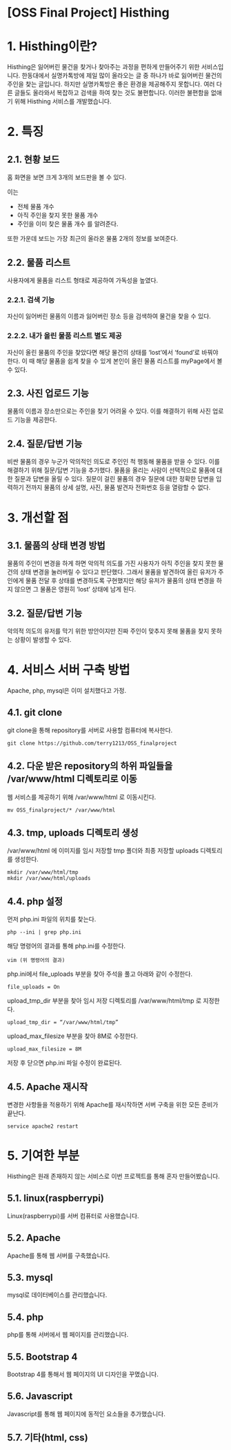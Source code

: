 # [OSS Final Project] Histhing

# 1. Histhing이란?
Histhing은 잃어버린 물건을 찾거나 찾아주는 과정을 편하게 만들어주기 위한 서비스입니다. 한동대에서 실명카톡방에 제일 많이 올라오는 글 중 하나가 바로 잃어버린 물건의 주인을 찾는 글입니다. 하지만 실명카톡방은 좋은 환경을 제공해주지 못합니다. 여러 다른 글들도 올라와서 복잡하고 검색을 하여 찾는 것도 불편합니다. 이러한 불편함을 없애기 위해 Histhing 서비스를 개발했습니다.


# 2. 특징

## 2.1. 현황 보드
홈 화면을 보면 크게 3개의 보드판을 볼 수 있다.

이는
* 전체 물품 개수
* 아직 주인을 찾지 못한 물품 개수
* 주인을 이미 찾은 물품 개수
를 알려준다.

또한 가운데 보드는 가장 최근의 올라온 물품 2개의 정보를 보여준다.

## 2.2. 물품 리스트
사용자에게 물품을  리스트 형태로 제공하여 가독성을 높였다.

### 2.2.1. 검색 기능
자신이 잃어버린 물품의 이름과 잃어버린 장소 등을 검색하여 물건을 찾을 수 있다.

### 2.2.2. 내가 올린 물품 리스트 별도 제공
자신이 올린 물품의 주인을 찾았다면 해당 물건의 상태를 ‘lost’에서 ‘found’로 바꿔야 한다. 이 때 해당 물품을 쉽게 찾을 수 있게 본인이 올린 물품 리스트를 myPage에서 볼 수 있다.

## 2.3. 사진 업로드 기능
물품의 이름과 장소만으로는 주인을 찾기 어려울 수 있다. 이를 해결하기 위해 사진 업로드 기능을 제공한다.

## 2.4. 질문/답변 기능
비싼 물품의 경우 누군가 악의적인 의도로 주인인 척 행동해 물품을 받을 수 있다. 이를 해결하기 위해 질문/답변 기능을 추가했다. 물품을 올리는 사람이 선택적으로 물품에 대한 질문과 답변을 올릴 수 있다. 질문이 걸린 물품의 경우 질문에 대한 정확한 답변을 입력하기 전까지 물품의 상세 설명, 사진, 물품 발견자 전화번호 등을 열람할 수 없다.

# 3. 개선할 점

## 3.1. 물품의 상태 변경 방법
물품의 주인이 변경을 하게 하면 악의적 의도를 가진 사용자가 아직 주인을 찾지 못한 물건의  상태 변경을 눌러버릴 수 있다고 판단했다. 그래서 물품을 발견하여 올린 유저가 주인에게 물품 전달 후 상태를 변경하도록 구현했지만 해당 유저가 물품의 상태 변경을 하지 않으면 그 물품은 영원히 ‘lost’ 상태에 남게 된다.

## 3.2. 질문/답변 기능
악의적 의도의 유저를 막기 위한 방안이지만 진짜 주인이 맞추지 못해 물품을 찾지 못하는 상황이 발생할 수 있다.

# 4. 서비스 서버 구축 방법
Apache, php, mysql은 이미 설치했다고 가정.

## 4.1. git clone
git clone을 통해 repository를 서버로 사용할 컴퓨터에 복사한다.

	git clone https://github.com/terry1213/OSS_finalproject

## 4.2. 다운 받은 repository의 하위 파일들을 /var/www/html 디렉토리로 이동
웹 서비스를 제공하기 위해 /var/www/html 로 이동시킨다.

	mv OSS_finalproject/* /var/www/html

## 4.3. tmp, uploads 디렉토리 생성
/var/www/html 에 이미지를 임시 저장할 tmp 폴더와 최종 저장할 uploads 디렉토리를 생성한다.

	mkdir /var/www/html/tmp
	mkdir /var/www/html/uploads

## 4.4. php 설정
먼저 php.ini 파일의 위치를 찾는다.

	php --ini | grep php.ini

해당 명령어의 결과를 통해 php.ini를 수정한다.

	vim (위 명령어의 결과)

php.ini에서 file_uploads 부분을 찾아 주석을 풀고 아래와 같이 수정한다.

	file_uploads = On

upload_tmp_dir 부분을 찾아 임시 저장 디렉토리를 /var/www/html/tmp 로 지정한다.

	upload_tmp_dir = “/var/www/html/tmp”

upload_max_filesize 부분을 찾아 8M로 수정한다.

	upload_max_filesize = 8M
	
저장 후 닫으면 php.ini 파일 수정이 완료된다.

## 4.5. Apache 재시작
변경한 사항들을 적용하기 위해 Apache를 재시작하면 서버 구축을 위한 모든 준비가 끝난다.

	service apache2 restart

# 5. 기여한 부분
Histhing은 원래 존재하지 않는 서비스로 이번 프로젝트를 통해 혼자 만들어봤습니다.

## 5.1. linux(raspberrypi)
Linux(raspberrypi)를 서버 컴퓨터로 사용했습니다.

## 5.2. Apache
Apache를 통해 웹 서버를 구축했습니다.


## 5.3. mysql
mysql로 데이터베이스를 관리했습니다.

## 5.4. php
php를 통해 서버에서 웹 페이지를 관리했습니다.

## 5.5. Bootstrap 4
Bootstrap 4를 통해서 웹 페이지의 UI 디자인을 꾸몄습니다.

## 5.6. Javascript
Javascript를 통해 웹 페이지에 동적인 요소들을 추가했습니다.

## 5.7. 기타(html, css)
